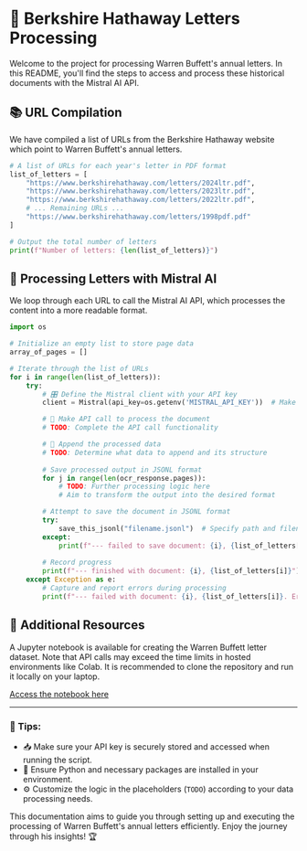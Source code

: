 # 📄 Berkshire Hathaway Letters Processing

Welcome to the project for processing Warren Buffett's annual letters. In this README, you'll find the steps to access and process these historical documents with the Mistral AI API.

## 📚 URL Compilation

We have compiled a list of URLs from the Berkshire Hathaway website which point to Warren Buffett's annual letters.

```python
# A list of URLs for each year's letter in PDF format
list_of_letters = [
    "https://www.berkshirehathaway.com/letters/2024ltr.pdf",
    "https://www.berkshirehathaway.com/letters/2023ltr.pdf",
    "https://www.berkshirehathaway.com/letters/2022ltr.pdf",
    # ... Remaining URLs ...
    "https://www.berkshirehathaway.com/letters/1998pdf.pdf"
]

# Output the total number of letters
print(f"Number of letters: {len(list_of_letters)}")
```

## 🔄 Processing Letters with Mistral AI

We loop through each URL to call the Mistral AI API, which processes the content into a more readable format.

```python
import os

# Initialize an empty list to store page data
array_of_pages = []

# Iterate through the list of URLs
for i in range(len(list_of_letters)):
    try:
        # 🎛️ Define the Mistral client with your API key
        client = Mistral(api_key=os.getenv('MISTRAL_API_KEY'))  # Make sure the API key is set in your environment

        # 🔗 Make API call to process the document
        # TODO: Complete the API call functionality

        # 📜 Append the processed data
        # TODO: Determine what data to append and its structure
        
        # Save processed output in JSONL format
        for j in range(len(ocr_response.pages)):
            # TODO: Further processing logic here
            # Aim to transform the output into the desired format

        # Attempt to save the document in JSONL format
        try:
            save_this_jsonl("filename.jsonl")  # Specify path and filename
        except:
            print(f"--- failed to save document: {i}, {list_of_letters[i]}")
        
        # Record progress
        print(f"--- finished with document: {i}, {list_of_letters[i]}")
    except Exception as e:
        # Capture and report errors during processing
        print(f"--- failed with document: {i}, {list_of_letters[i]}. Error: {e}")
```

## 📓 Additional Resources

A Jupyter notebook is available for creating the Warren Buffett letter dataset. Note that API calls may exceed the time limits in hosted environments like Colab. It is recommended to clone the repository and run it locally on your laptop.

[Access the notebook here](./ex__create_warren_buffett_letter_dataset_(1998_2024).ipynb)

---

### 🚀 Tips:
- 📥 Make sure your API key is securely stored and accessed when running the script.
- 🐍 Ensure Python and necessary packages are installed in your environment.
- ⚙️ Customize the logic in the placeholders (`TODO`) according to your data processing needs.

This documentation aims to guide you through setting up and executing the processing of Warren Buffett's annual letters efficiently. Enjoy the journey through his insights! 🏆